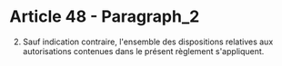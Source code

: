 # Article 48 - Paragraph_2

2. Sauf indication contraire, l'ensemble des dispositions relatives aux autorisations contenues dans le présent règlement s'appliquent.
